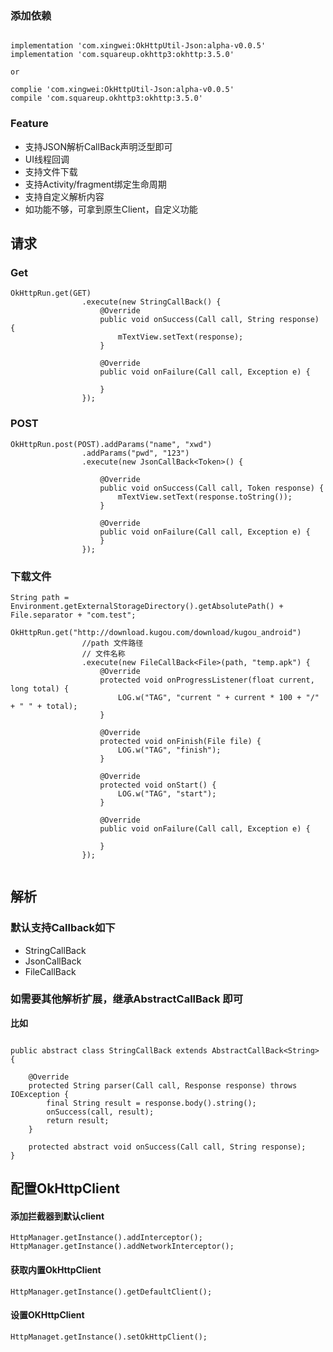 ### 添加依赖

```

implementation 'com.xingwei:OkHttpUtil-Json:alpha-v0.0.5'
implementation 'com.squareup.okhttp3:okhttp:3.5.0'

or

complie 'com.xingwei:OkHttpUtil-Json:alpha-v0.0.5' 
compile 'com.squareup.okhttp3:okhttp:3.5.0'

```

### Feature

- 支持JSON解析CallBack声明泛型即可
- UI线程回调
- 支持文件下载
- 支持Activity/fragment绑定生命周期
- 支持自定义解析内容
- 如功能不够，可拿到原生Client，自定义功能

## 请求

### Get

```
OkHttpRun.get(GET)
                .execute(new StringCallBack() {
                    @Override
                    public void onSuccess(Call call, String response) {
                        mTextView.setText(response);
                    }

                    @Override
                    public void onFailure(Call call, Exception e) {

                    }
                });
```


### POST

```
OkHttpRun.post(POST).addParams("name", "xwd")
                .addParams("pwd", "123")
                .execute(new JsonCallBack<Token>() {

                    @Override
                    public void onSuccess(Call call, Token response) {
                        mTextView.setText(response.toString());
                    }

                    @Override
                    public void onFailure(Call call, Exception e) {
                    }
                });
```

### 下载文件

```
String path = Environment.getExternalStorageDirectory().getAbsolutePath() + File.separator + "com.test";
        OkHttpRun.get("http://download.kugou.com/download/kugou_android")
                //path 文件路径
                // 文件名称
                .execute(new FileCallBack<File>(path, "temp.apk") {
                    @Override
                    protected void onProgressListener(float current, long total) {
                        LOG.w("TAG", "current " + current * 100 + "/" + " " + total);
                    }

                    @Override
                    protected void onFinish(File file) {
                        LOG.w("TAG", "finish");
                    }

                    @Override
                    protected void onStart() {
                        LOG.w("TAG", "start");
                    }

                    @Override
                    public void onFailure(Call call, Exception e) {

                    }
                });


```


## 解析

### 默认支持Callback如下

- StringCallBack
- JsonCallBack
- FileCallBack

### 如需要其他解析扩展，继承AbstractCallBack 即可

**比如**
```

public abstract class StringCallBack extends AbstractCallBack<String> {

    @Override
    protected String parser(Call call, Response response) throws IOException {
        final String result = response.body().string();
        onSuccess(call, result);
        return result;
    }

    protected abstract void onSuccess(Call call, String response);
}

```


## 配置OkHttpClient

#### 添加拦截器到默认client

```
HttpManager.getInstance().addInterceptor();
HttpManager.getInstance().addNetworkInterceptor();
```

#### 获取内置OkHttpClient

```
HttpManager.getInstance().getDefaultClient();
```


#### 设置OKHttpClient

```
HttpManaget.getInstance().setOkHttpClient();
```








